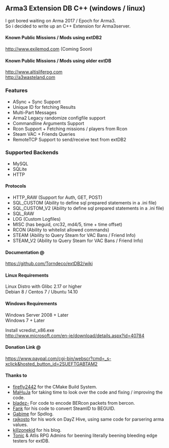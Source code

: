 ## Arma3 Extension DB  C++ (windows / linux)

I got bored waiting on Arma 2017 / Epoch for Arma3.  
So i decided to write up an C++ Extension for Arma3server.


#### Known Public Missions / Mods using extDB2
http://www.exilemod.com   (Coming Soon)
  

#### Known Public Missions / Mods using older extDB  
http://www.altisliferpg.com  
http://a3wasteland.com  


### Features

 - ASync + Sync Support
 - Unique ID for fetching Results
 - Multi-Part Messages
 - Arma2 Legacy randomize configfile support  
 - Commandline Arguments Support
 - Rcon Support + Fetching missions / players from Rcon
 - Steam VAC + Friends Queries  
 - RemoteTCP Support to send/receive text from extDB2  


### Supported Backends

 - MySQL
 - SQLite
 - HTTP
 

#### Protocols

 - HTTP_RAW (Support for Auth, GET, POST)
 - SQL_CUSTOM    (Ability to define sql prepared statements in a .ini file)
 - SQL_CUSTOM_V2 (Ability to define sql prepared statements in a .ini file)
 - SQL_RAW
 - LOG (Custom Logfiles)
 - MISC (has beguid, crc32, md4/5, time + time offset)
 - RCON (Ability to whitelist allowed commands)
 - STEAM    (Ability to Query Steam for VAC Bans / Friend Info)
 - STEAM_V2 (Ability to Query Steam for VAC Bans / Friend Info)


#### Documentation @  
https://github.com/Torndeco/extDB2/wiki
  
  
#### Linux Requirements  
Linux Distro with Glibc 2.17 or higher  
Debian 8 / Centos 7 / Ubuntu 14.10  

#### Windows Requirements  
Windows Server 2008 + Later  
Windows 7 + Later  

Install vcredist_x86.exe  
http://www.microsoft.com/en-ie/download/details.aspx?id=40784  

#### Donation Link @  

https://www.paypal.com/cgi-bin/webscr?cmd=_s-xclick&hosted_button_id=2SUEFTGABTAM2
 

#### Thanks to

 - [firefly2442](https://github.com/firefly2442) for the CMake Build System.
 - [MaHuJa](https://github.com/MaHuJa) for taking time to look over the code and fixing / improving the code.
 - [bladez-](https://github.com/bladez-) For code to encode BERcon packets from bercon.
 - [Fank](https://gist.github.com/Fank) for his code to convert SteamID to BEGUID. 
 - [Gabime](https://github.com/gabime) for Spdlog.
 - [rajkosto](https://github.com/rajkosto) for his work on DayZ Hive, using same code for parsering arma values.
 - [killzonekid](http://killzonekid.com) for his blog.
 - [Tonic](https://github.com/TAWTonic) & Atlis RPG Admins for beening literally beening bleeding edge testers for extDB.   
